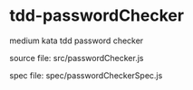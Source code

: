 # tdd-passwordChecker

medium kata tdd password checker

source file: src/passwordChecker.js

spec file: spec/passwordCheckerSpec.js
 
